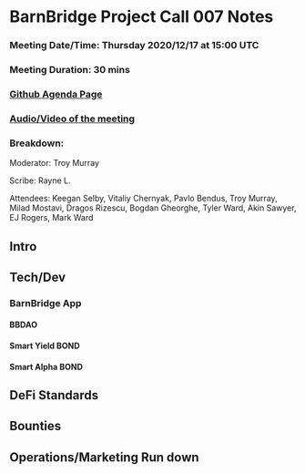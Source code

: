 # BarnBridge Project Call 007 Notes 
### Meeting Date/Time: Thursday 2020/12/17 at 15:00 UTC
### Meeting Duration: 30 mins
### [Github Agenda Page](https://github.com/BarnBridge/BarnBridge-PM/issues/10)
### [Audio/Video of the meeting](https://www.youtube.com/watch?v=fcgkyIF4iQM)
### Breakdown:

Moderator: Troy Murray

Scribe: Rayne L.

Attendees: Keegan Selby, Vitaliy Chernyak, Pavlo Bendus, Troy Murray, Milad Mostavi, Dragos Rizescu, Bogdan Gheorghe, Tyler Ward, Akin Sawyer, EJ Rogers, Mark Ward
## Intro

## Tech/Dev
### BarnBridge App
#### BBDAO
#### Smart Yield BOND
#### Smart Alpha BOND
## DeFi Standards
## Bounties
## Operations/Marketing Run down
